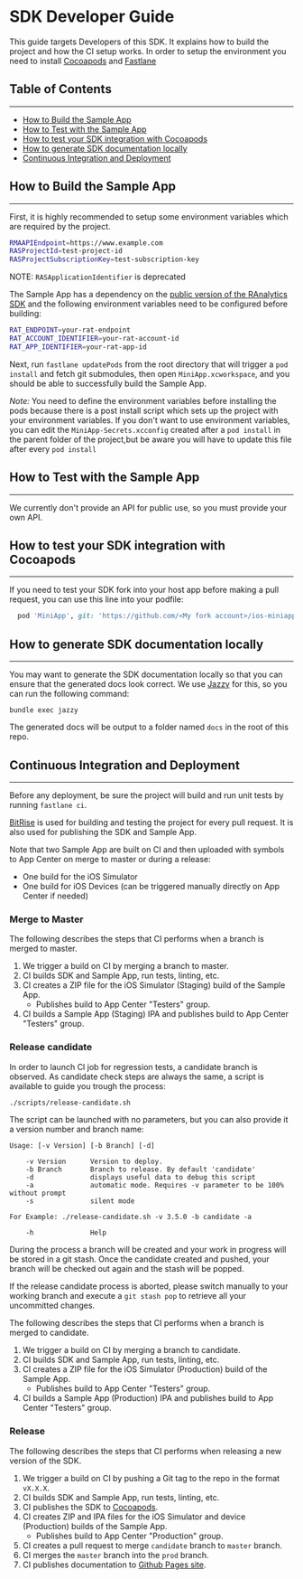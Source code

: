 # SDK Developer Guide

This guide targets Developers of this SDK. It explains how to build the project and how the CI setup works. In order to setup the environment you need to install [Cocoapods](https://guides.cocoapods.org/using/getting-started.html) and [Fastlane](https://docs.fastlane.tools/getting-started/ios/setup/)

## Table of Contents
---

* [How to Build the Sample App](#build-sample-app)
* [How to Test with the Sample App](#test-sample-app)
* [How to test your SDK integration with Cocoapods](#integrate-sdk-cocoapod)
* [How to generate SDK documentation locally](#generate-sdk-doc)
* [Continuous Integration and Deployment](#continuous-integration)

<a id="build-sample-app"></a>

## How to Build the Sample App
---

First, it is highly recommended to setup some environment variables which are required by the project.

```bash
RMAAPIEndpoint=https://www.example.com
RASProjectId=test-project-id
RASProjectSubscriptionKey=test-subscription-key
```

NOTE: `RASApplicationIdentifier` is deprecated

The Sample App has a dependency on the [public version of the RAnalytics SDK](https://github.com/rakutentech/ios-analytics-framework) and the following environment variables need to be configured before building:

```bash
RAT_ENDPOINT=your-rat-endpoint
RAT_ACCOUNT_IDENTIFIER=your-rat-account-id
RAT_APP_IDENTIFIER=your-rat-app-id
```

Next, run `fastlane updatePods` from the root directory that will trigger a `pod install` and fetch git submodules, then open `MiniApp.xcworkspace`, and you should be able to successfully build the Sample App.

*Note:* You need to define the environment variables before installing the pods because there is a post install script which sets up the project with your environment variables. If you don't want to use environment variables, you can edit the `MiniApp-Secrets.xcconfig` created after a `pod install` in the parent folder of the project,but be aware you will have to update this file after every `pod install`

<a id="test-sample-app"></a>

## How to Test with the Sample App
---

We currently don't provide an API for public use, so you must provide your own API.

<a id="integrate-sdk-cocoapod"></a>

## How to test your SDK integration with Cocoapods
---

If you need to test your SDK fork into your host app before making a pull request, you can use this line into your podfile:

```ruby
  pod 'MiniApp', git: 'https://github.com/<My fork account>/ios-miniapp', branch: 'master', submodules: true
```

<a id="generate-sdk-doc"></a>

## How to generate SDK documentation locally
---

You may want to generate the SDK documentation locally so that you can ensure that the generated docs look correct. 
We use [Jazzy](https://github.com/realm/jazzy) for this, so you can run the following command:

```
bundle exec jazzy
```

The generated docs will be output to a folder named `docs` in the root of this repo.

<a id="continuous-integration"></a>

## Continuous Integration and Deployment
---

Before any deployment, be sure the project will build and run unit tests by running `fastlane ci`.

[BitRise](https://app.bitrise.io/app/bddaf16e1f0fc0d6) is used for building and testing the project for every pull request. It is also used for publishing the SDK and Sample App.

Note that two Sample App are built on CI and then uploaded with symbols to App Center on merge to master or during a release: 
- One build for the iOS Simulator
- One build for iOS Devices (can be triggered manually directly on App Center if needed)

### Merge to Master

The following describes the steps that CI performs when a branch is merged to master.

1. We trigger a build on CI by merging a branch to master.
2. CI builds SDK and Sample App, run tests, linting, etc.
3. CI creates a ZIP file for the iOS Simulator (Staging) build of the Sample App.
    - Publishes build to App Center "Testers" group.
4. CI builds a Sample App (Staging) IPA and publishes build to App Center "Testers" group.

### Release candidate

In order to launch CI job for regression tests, a candidate branch is observed.
As candidate check steps are always the same, a script is available to guide you trough the process:

```bash
./scripts/release-candidate.sh
```

The script can be launched with no parameters, but you can also provide it a version number and branch name:

    Usage: [-v Version] [-b Branch] [-d]

        -v Version      Version to deploy.
        -b Branch       Branch to release. By default 'candidate'
        -d              displays useful data to debug this script
        -a              automatic mode. Requires -v parameter to be 100% without prompt
        -s              silent mode

    For Example: ./release-candidate.sh -v 3.5.0 -b candidate -a

        -h              Help

During the process a branch will be created and your work in progress will be stored in a git stash.
Once the candidate created and pushed, your branch will be checked out again and the stash will be popped.

If the release candidate process is aborted, please switch manually to your working branch and execute a `git stash pop` to retrieve all your uncommitted changes.

The following describes the steps that CI performs when a branch is merged to candidate.

1. We trigger a build on CI by merging a branch to candidate.
2. CI builds SDK and Sample App, run tests, linting, etc.
3. CI creates a ZIP file for the iOS Simulator (Production) build of the Sample App.
    - Publishes build to App Center "Testers" group.
4. CI builds a Sample App (Production) IPA and publishes build to App Center "Testers" group.

### Release

The following describes the steps that CI performs when releasing a new version of the SDK.

1. We trigger a build on CI by pushing a Git tag to the repo in the format `vX.X.X`.
2. CI builds SDK and Sample App, run tests, linting, etc.
3. CI publishes the SDK to [Cocoapods](https://cocoapods.org/pods/MiniApp).
4. CI creates ZIP and IPA files for the iOS Simulator and device (Production) builds of the Sample App.
    - Publishes build to App Center "Production" group.
5. CI creates a pull request to merge `candidate` branch to `master` branch.
6. CI merges the `master` branch into the `prod` branch.
7. CI publishes documentation to [Github Pages site](https://rakutentech.github.io/ios-miniapp).
